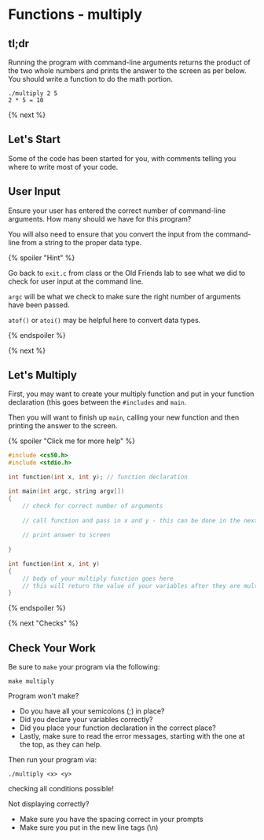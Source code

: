# Functions - multiply

## tl;dr

Running the program with command-line arguments returns the product of the two whole numbers and prints the answer to the screen as per below. You should write a function to do the math portion.

```
./multiply 2 5
2 * 5 = 10
```

{% next %}

## Let's Start

Some of the code has been started for you, with comments telling you where to write most of your code.

## User Input

Ensure your user has entered the correct number of command-line arguments. How many should we have for this program?

You will also need to ensure that you convert the input from the command-line from a string to the proper data type.

{% spoiler "Hint" %}

Go back to `exit.c` from class or the Old Friends lab to see what we did to check for user input at the command line.

`argc` will be what we check to make sure the right number of arguments have been passed.

`atof()` or `atoi()` may be helpful here to convert data types.

{% endspoiler %}

{% next %}

## Let's Multiply

First, you may want to create your multiply function and put in your function declaration (this goes between the `#includes` and `main`.

Then you will want to finish up `main`, calling your new function and then printing the answer to the screen.

{% spoiler "Click me for more help" %}

```c
#include <cs50.h>
#include <stdio.h>

int function(int x, int y); // function declaration

int main(int argc, string argv[])
{ 
    // check for correct number of arguments
    
    // call function and pass in x and y - this can be done in the next step instead of here
    
    // print answer to screen
    
}

int function(int x, int y)
{
    // body of your multiply function goes here
    // this will return the value of your variables after they are multiplied together
}
```

{% endspoiler %}

{% next "Checks" %}

## Check Your Work

Be sure to `make` your program via the following:

```
make multiply
```

Program won't make?

- Do you have all your semicolons (;) in place?
- Did you declare your variables correctly?
- Did you place your function declaration in the correct place?
- Lastly, make sure to read the error messages, starting with the one at the top, as they can help.

Then run your program via:

```
./multiply <x> <y>
```

checking all conditions possible!

Not displaying correctly?

- Make sure you have the spacing correct in your prompts
- Make sure you put in the new line tags (\n)
